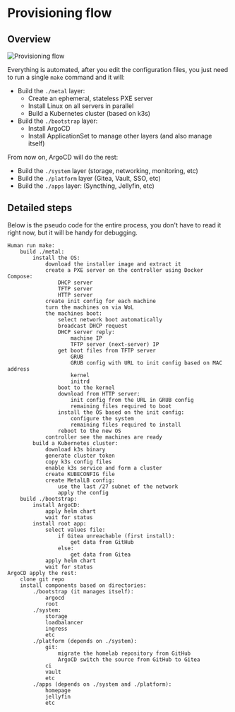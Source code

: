 # Provisioning flow

## Overview

![Provisioning flow](../images/provisioning_flow.png)

Everything is automated, after you edit the configuration files, you just need to run a single `make` command and it will:

- Build the `./metal` layer:
  - Create an ephemeral, stateless PXE server
  - Install Linux on all servers in parallel
  - Build a Kubernetes cluster (based on k3s)
- Build the `./bootstrap` layer:
  - Install ArgoCD
  - Install ApplicationSet to manage other layers (and also manage itself)

From now on, ArgoCD will do the rest:

- Build the `./system` layer (storage, networking, monitoring, etc)
- Build the `./platform` layer (Gitea, Vault, SSO, etc)
- Build the `./apps` layer: (Syncthing, Jellyfin, etc)

## Detailed steps

Below is the pseudo code for the entire process, you don't have to read it right now, but it will be handy for debugging.

```
Human run make:
    build ./metal:
        install the OS:
            download the installer image and extract it
            create a PXE server on the controller using Docker Compose:
                DHCP server
                TFTP server
                HTTP server
            create init config for each machine
            turn the machines on via WoL
            the machines boot:
                select network boot automatically
                broadcast DHCP request
                DHCP server reply:
                    machine IP
                    TFTP server (next-server) IP
                get boot files from TFTP server
                    GRUB
                    GRUB config with URL to init config based on MAC address
                    kernel
                    initrd
                boot to the kernel
                download from HTTP server:
                    init config from the URL in GRUB config
                    remaining files required to boot
                install the OS based on the init config:
                    configure the system
                    remaining files required to install
                reboot to the new OS
            controller see the machines are ready
        build a Kubernetes cluster:
            download k3s binary
            generate cluster token
            copy k3s config files
            enable k3s service and form a cluster
            create KUBECONFIG file
            create MetalLB config:
                use the last /27 subnet of the network
                apply the config
    build ./bootstrap:
        install ArgoCD:
            apply helm chart
            wait for status
        install root app:
            select values file:
                if Gitea unreachable (first install):
                    get data from GitHub
                else:
                    get data from Gitea
            apply helm chart
            wait for status
ArgoCD apply the rest:
    clone git repo
    install components based on directories:
        ./bootstrap (it manages itself):
            argocd
            root
        ./system:
            storage
            loadbalancer
            ingress
            etc
        ./platform (depends on ./system):
            git:
                migrate the homelab repository from GitHub
                ArgoCD switch the source from GitHub to Gitea
            ci
            vault
            etc
        ./apps (depends on ./system and ./platform):
            homepage
            jellyfin
            etc
```
